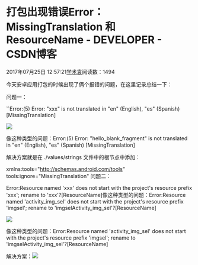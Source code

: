 # 打包出现错误Error：MissingTranslation 和 ResourceName - DEVELOPER - CSDN博客





2017年07月25日 12:57:21[学术袁](https://me.csdn.net/u012827205)阅读数：1494








今天安卓应用打包的时候出现了俩个报错的问题，在这里记录总结一下：

问题一：


``Error:(5) Error: "xxx" is not translated in "en" (English), "es" (Spanish) [MissingTranslation]


![](https://img-blog.csdn.net/20170725113833043)


像这种类型的问题：Error:(5) Error: "hello_blank_fragment" is not translated in "en" (English), "es" (Spanish) [MissingTranslation]

解决方案就是在 ./values/strings 文件中的根节点<resource>中添加：


xmlns:tools="http://schemas.android.com/tools" tools:ignore="MissingTranslation"
问题二：




Error:Resource named 'xxx' does not start with the project's resource prefix 'xxx'; rename to 'xxx'?[ResourceName]像这种类型的问题：Error:Resource named 'activity_img_sel' does not start with the project's resource prefix 'imgsel'; rename to 'imgselActivity_img_sel'?[ResourceName]

![](https://img-blog.csdn.net/20170725125434278)


像这种类型的问题：Error:Resource named 'activity_img_sel' does not start with the project's resource prefix 'imgsel'; rename to 'imgselActivity_img_sel'?[ResourceName]


解决方案：![](https://img-blog.csdn.net/20170725125337031)







